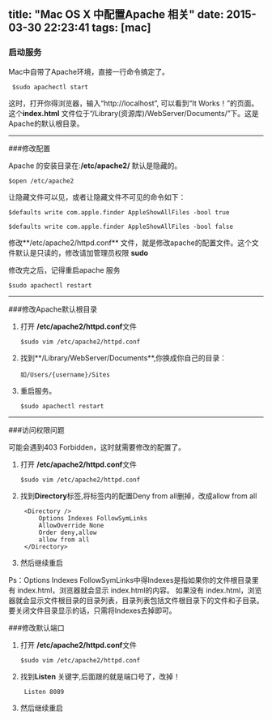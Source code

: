 title: "Mac OS X 中配置Apache 相关"
date: 2015-03-30 22:23:41
tags: [mac]
---

### 启动服务


Mac中自带了Apache环境，直接一行命令搞定了。

     $sudo apachectl start

这时，打开你得浏览器，输入“http://localhost”, 可以看到“It Works！”的页面。这个**index.html** 文件位于“/Library(资源库)/WebServer/Documents/”下。这是Apache的默认根目录。

---

###修改配置


Apache 的安装目录在:**/etc/apache2/** 默认是隐藏的。

    $open /etc/apache2
      
让隐藏文件可以见，或者让隐藏文件不可见的命令如下：

    $defaults write com.apple.finder AppleShowAllFiles -bool true
    
    $defaults write com.apple.finder AppleShowAllFiles -bool false
    

修改**/etc/apache2/httpd.conf** 文件，就是修改apache的配置文件。这个文件默认是只读的，修改请加管理员权限 **sudo**


修改完之后，记得重启apache 服务

    $sudo apachectl restart
 

---



###修改Apache默认根目录

1. 打开 **/etc/apache2/httpd.conf**文件

       $sudo vim /etc/apache2/httpd.conf
     
      
2. 找到**/Library/WebServer/Documents**,你换成你自己的目录：

       如/Users/{username}/Sites
      
3. 重启服务。

       $sudo apachectl restart   
 

---


###访问权限问题

可能会遇到403 Forbidden，这时就需要修改<Directory/>的配置了。

1. 打开 **/etc/apache2/httpd.conf**文件

       $sudo vim /etc/apache2/httpd.conf
       
2. 找到**Directory**标签,将标签内的配置Deny from all删掉，改成allow from all

        <Directory />
            Options Indexes FollowSymLinks
            AllowOverride None
            Order deny,allow
            allow from all
        </Directory>

3. 然后继续重启

Ps：Options Indexes FollowSymLinks中得Indexes是指如果你的文件根目录里有 index.html，浏览器就会显示 index.html的内容。
如果没有 index.html，浏览器就会显示文件根目录的目录列表，目录列表包括文件根目录下的文件和子目录。
要关闭文件目录显示的话，只需将Indexes去掉即可。


###修改默认端口

1. 打开 **/etc/apache2/httpd.conf**文件

       $sudo vim /etc/apache2/httpd.conf
       
2. 找到**Listen** 关键字,后面跟的就是端口号了，改掉！

        Listen 8089

3. 然后继续重启
        

